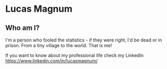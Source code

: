# Lucas Magnum

## Who am I?

I'm a person who fooled the statistics - if they were right, I'd be dead or in prison.
From a tiny village to the world. That is me!

If you want to know about my professional life check my LinkedIn https://www.linkedin.com/in/lucasmagnum/

